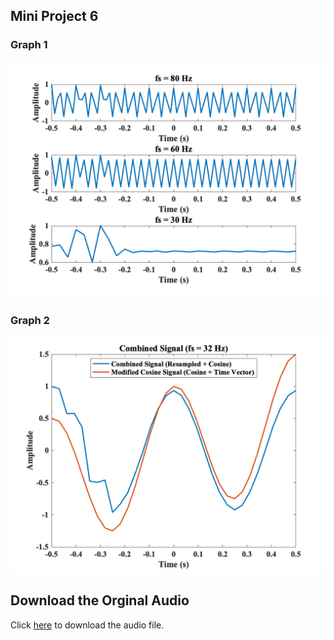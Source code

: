 ## Mini Project 6 
### Graph 1
![Graph1](assets/figures/mini_project_6_fig_1.png "Graph1")
### Graph 2
![Graph2](assets/figures/mini_project_6_fig_2.png "Graph2")
## Download the Orginal Audio
Click [here](assets/audio/AuntRhody.wav) to download the audio file.
